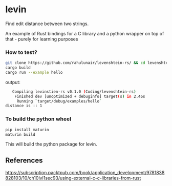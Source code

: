 # levin

Find edit distance between two strings.


An example of Rust bindings for a C library and a python wrapper on top of that - purely for learning purposes


### How to test?

```bash
git clone https://github.com/rahulunair/levenshtein-rs/ && cd levenshtein-rs
cargo build
cargo run --example hello
```

output:
```bash
   Compiling levinstien-rs v0.1.0 (Coding/levenshtein-rs)
    Finished dev [unoptimized + debuginfo] target(s) in 2.46s
     Running `target/debug/examples/hello`
distance is :: 1
```

### To build the python wheel

```bash
pip install maturin
maturin build
```

This will build the python package for levin.


## References
https://subscription.packtpub.com/book/application_development/9781838828103/10/ch10lvl1sec93/using-external-c-c-libraries-from-rust
 
